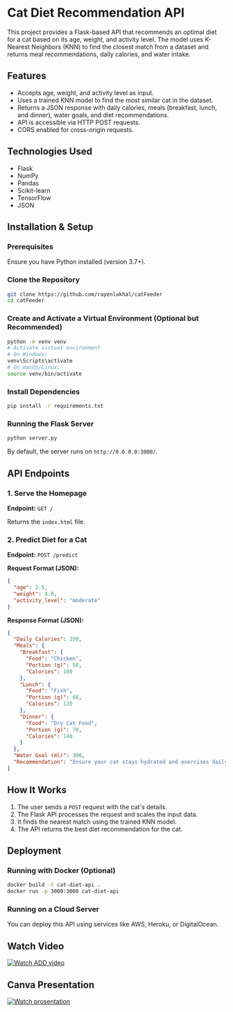 # Cat Diet Recommendation API

This project provides a Flask-based API that recommends an optimal diet for a cat based on its age, weight, and activity level. The model uses K-Nearest Neighbors (KNN) to find the closest match from a dataset and returns meal recommendations, daily calories, and water intake.

## Features

- Accepts age, weight, and activity level as input.
- Uses a trained KNN model to find the most similar cat in the dataset.
- Returns a JSON response with daily calories, meals (breakfast, lunch, and dinner), water goals, and diet recommendations.
- API is accessible via HTTP POST requests.
- CORS enabled for cross-origin requests.

## Technologies Used

- Flask
- NumPy
- Pandas
- Scikit-learn
- TensorFlow
- JSON

## Installation & Setup

### Prerequisites

Ensure you have Python installed (version 3.7+).

### Clone the Repository

```bash
git clone https://github.com/rayenlakhal/catFeeder
cd catFeeder
```

### Create and Activate a Virtual Environment (Optional but Recommended)

```bash
python -m venv venv
# Activate virtual environment
# On Windows:
venv\Scripts\activate
# On macOS/Linux:
source venv/bin/activate
```

### Install Dependencies

```bash
pip install -r requirements.txt
```

### Running the Flask Server

```bash
python server.py
```

By default, the server runs on `http://0.0.0.0:3000/`.

## API Endpoints

### 1. Serve the Homepage

**Endpoint:** `GET /`

Returns the `index.html` file.

### 2. Predict Diet for a Cat

**Endpoint:** `POST /predict`

**Request Format (JSON):**

```json
{
  "age": 2.5,
  "weight": 4.0,
  "activity_level": "moderate"
}
```

**Response Format (JSON):**

```json
{
  "Daily Calories": 250,
  "Meals": {
    "Breakfast": {
      "Food": "Chicken",
      "Portion (g)": 50,
      "Calories": 100
    },
    "Lunch": {
      "Food": "Fish",
      "Portion (g)": 60,
      "Calories": 120
    },
    "Dinner": {
      "Food": "Dry Cat Food",
      "Portion (g)": 70,
      "Calories": 140
    }
  },
  "Water Goal (ml)": 300,
  "Recommendation": "Ensure your cat stays hydrated and exercises daily."
}
```

## How It Works

1. The user sends a `POST` request with the cat's details.
2. The Flask API processes the request and scales the input data.
3. It finds the nearest match using the trained KNN model.
4. The API returns the best diet recommendation for the cat.

## Deployment

### Running with Docker (Optional)

```bash
docker build -t cat-diet-api .
docker run -p 3000:3000 cat-diet-api
```

### Running on a Cloud Server

You can deploy this API using services like AWS, Heroku, or DigitalOcean.

## Watch Video
[![Watch ADD video](https://img.shields.io/badge/Watch-ADD%20video-blue?style=for-the-badge&logo=youtube)](https://drive.google.com/file/d/1nJrc1OWS7gL-EfrxzG0oGs5zXcZiNH5C/view?usp=sharing)

## Canva Presentation
[![Watch prosentation](https://img.shields.io/badge/Watch-ADD%20video-blue?style=for-the-badge&logo=canva)](https://www.canva.com/design/DAGeeF0uNIs/5A08txIJAFdf4nOP0dv5QA/edit?utm_content=DAGeeF0uNIs&utm_campaign=designshare&utm_medium=link2&utm_source=sharebutton)
